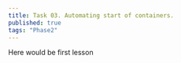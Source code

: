 ```yaml
---
title: Task 03. Automating start of containers.
published: true
tags: "Phase2"
---
```


Here would be first lesson
